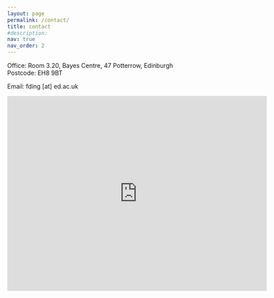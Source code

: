 ```yaml
---
layout: page
permalink: /contact/
title: contact
#description: 
nav: true
nav_order: 2
---
```


Office: Room 3.20, Bayes Centre, 47 Potterrow, Edinburgh<br>
Postcode: EH8 9BT<br>
<!-- Tel: +44 (0) 741 090 1228<br> -->
Email: fding [at] ed.ac.uk

<iframe src="https://www.google.com/maps/embed?pb=!1m18!1m12!1m3!1d1517.175089155145!2d-3.1888507906540258!3d55.945311283398254!2m3!1f0!2f0!3f0!3m2!1i1024!2i768!4f13.1!3m3!1m2!1s0x4887c7d062a4b737%3A0xe8b71b6220a53c7!2sThe%20Bayes%20Centre%2C%20The%20University%20of%20Edinburgh!5e0!3m2!1sen!2suk!4v1693511408133!5m2!1sen!2suk" width="600" height="450" style="border:0;" allowfullscreen="" loading="lazy" referrerpolicy="no-referrer-when-downgrade"></iframe>
